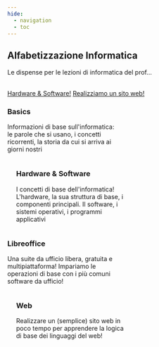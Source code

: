 ```yaml
---
hide:
  - navigation
  - toc
---
```

<style>
.w3-row:after,.w3-row:before{content:"";display:table;clear:both}
.w3-half{float:left;width:100%;}
@media (min-width:601px){.w3-half{width:49.99999%}}
</style>

<body>
<!-- style="background: #4051b5; background:linear-gradient(#4051b5 0%, #4051b5 20%, #C4D5F9 100%);"> -->

<!-- xxxxxxxxxxxxxxxxxxxxxxxxxxxxxxxxxxxxxxxxxxxxxxxxxxxxxxxxxxxxxxxxxxxxxxxxxxxxxxx -->
<section class="">

<div>
<h1 style="font-weight:bold">Alfabetizzazione Informatica</h1>
<p>Le dispense per le lezioni di informatica del prof...</p>
<br>
<a href="/hwsw/basics/00_intro" class="md-button md-button--primary">Hardware & Software!</a>
<a href="/web/00_intro" class="md-button">Realizziamo un sito web!</a>
</div>

</section>

<!-- xxxxxxxxxxxxxxxxxxxxxxxxxxxxxxxxxxxxxxxxxxxxxxxxxxxxxxxxxxxxxxxxxxxxxxxxxxxxxxx -->
<section class="">

<div class="w3-row">

<div class="w3-half" style="padding:0 20px 0 0">
<h3>Basics</h3>
<p>Informazioni di base sull'informatica: le parole che si usano, i concetti ricorrenti, la storia da cui si arriva ai giorni nostri</p>
</div>

<div class="w3-half" style="padding:0 0 0 20px">
<h3>Hardware & Software</h3>
<p>I concetti di base dell'informatica! L'hardware, la sua struttura di base, i componenti principali. 
Il software, i sistemi operativi, i programmi applicativi</p>
</div>

<div class="w3-half" style="padding:0 20px 0 0">
<h3>Libreoffice</h3>
<p>Una suite da ufficio libera, gratuita e multipiattaforma! Impariamo le operazioni di base con i più comuni software da ufficio!</p>
</div>

<div class="w3-half" style="padding:0 0 0 20px">
<h3>Web</h3>
<p>Realizzare un (semplice) sito web in poco tempo per apprendere la logica di base dei linguaggi del web!</p>
</div>

</div>

</section>

</body>

